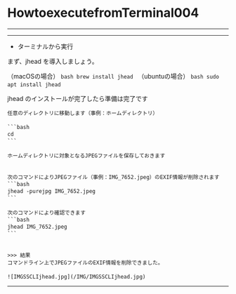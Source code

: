 # HowtoexecutefromTerminal004

---

---

- ターミナルから実行

まず、jhead を導入しましょう。

（macOSの場合）
    ```bash
    brew install jhead
    ```
（ubuntuの場合）
    ```bash
    sudo apt install jhead
    ```
  
jhead のインストールが完了したら準備は完了です

    
    任意のディレクトリに移動します（事例：ホームディレクトリ）
    
    ```bash
    cd
    ```

    ホームディレクトリに対象となるJPEGファイルを保存しておきます  


    次のコマンドによりJPEGファイル（事例：IMG_7652.jpeg）のEXIF情報が削除されます
    ```bash
    jhead -purejpg IMG_7652.jpeg
    ``` 

    次のコマンドにより確認できます
    ```bash
    jhead IMG_7652.jpeg
    ```

    
    >>> 結果
    コマンドライン上でJPEGファイルのEXIF情報を削除できました。  
    
    ![IMGSSCLIjhead.jpg](/IMG/IMGSSCLIjhead.jpg)  
    

---